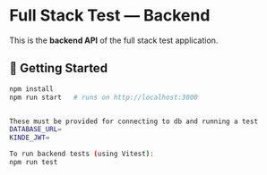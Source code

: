 # Full Stack Test — Backend

This is the **backend API** of the full stack test application.

## 🚀 Getting Started

```bash
npm install
npm run start   # runs on http://localhost:3000


These must be provided for connecting to db and running a test 
DATABASE_URL=
KINDE_JWT=

To run backend tests (using Vitest):
npm run test

